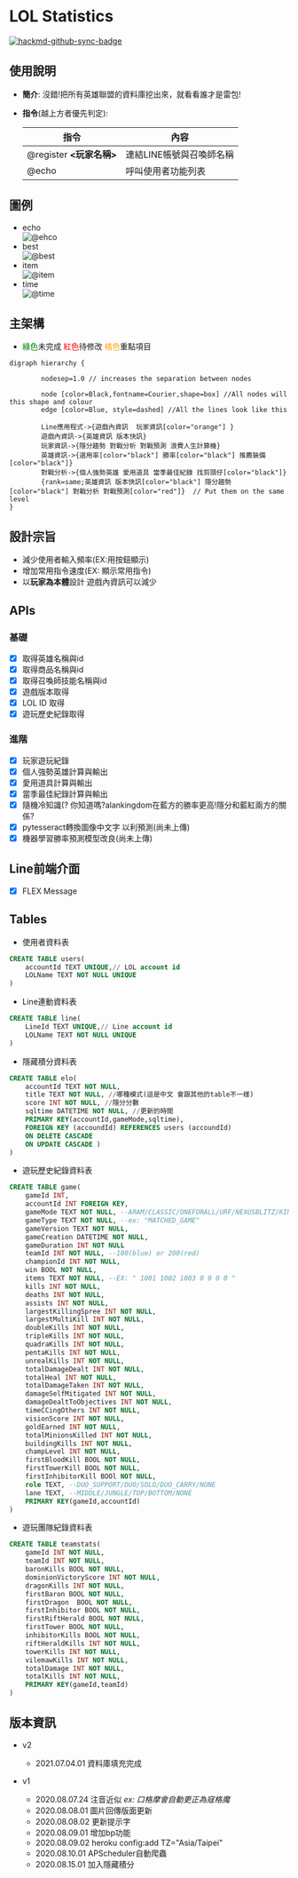 # LOL Statistics 

[![hackmd-github-sync-badge](https://hackmd.io/lTFPJuA6Rn-kpDqh8slQww/badge)](https://hackmd.io/lTFPJuA6Rn-kpDqh8slQww)

## 使用說明
- **簡介**: 沒錯!把所有英雄聯盟的資料庫挖出來，就看看誰才是雷包!


- **指令**(越上方者優先判定): 

    |指令|內容|
    |-----|----|
    |@register **<玩家名稱>** |連結LINE帳號與召喚師名稱|
    |@echo|呼叫使用者功能列表|

## 圖例
* echo   
    ![@ehco](https://github.com/alan890104/ARAM-statistics/blob/master/v2/Image/welcome.png)   
* best   
    ![@best](https://github.com/alan890104/ARAM-statistics/blob/master/v2/Image/best.png)   
* item   
    ![@item](https://github.com/alan890104/ARAM-statistics/blob/master/v2/Image/item.png)   
* time   
    ![@time](https://github.com/alan890104/ARAM-statistics/blob/master/v2/Image/time.png)   

## 主架構
* <font color="green">綠色</font>未完成 <font color="red">紅色</font>待修改 <font color="orange">橘色</font>重點項目
```graphviz
digraph hierarchy {

		nodesep=1.0 // increases the separation between nodes
		
		node [color=Black,fontname=Courier,shape=box] //All nodes will this shape and colour
		edge [color=Blue, style=dashed] //All the lines look like this

		Line應用程式->{遊戲內資訊  玩家資訊[color="orange"] }
		遊戲內資訊->{英雄資訊 版本快訊}
		玩家資訊->{隱分趨勢 對戰分析 對戰預測 浪費人生計算機}
        英雄資訊->{選用率[color="black"] 勝率[color="black"] 推薦裝備[color="black"]}
        對戰分析->{個人強勢英雄 愛用道具 當季最佳紀錄 找剪頭仔[color="black"]}
		{rank=same;英雄資訊 版本快訊[color="black"] 隱分趨勢[color="black"] 對戰分析 對戰預測[color="red"]}  // Put them on the same level
}
```
## 設計宗旨
* 減少使用者輸入頻率(EX:用按鈕顯示)  
* 增加常用指令速度(EX: 顯示常用指令)  
* 以**玩家為本體**設計 遊戲內資訊可以減少  

## APIs
### 基礎
- [X] 取得英雄名稱與id  
- [X] 取得商品名稱與id  
- [X] 取得召喚師技能名稱與id  
- [X] 遊戲版本取得  
- [X] LOL ID 取得  
- [X] 遊玩歷史紀錄取得  

### 進階
- [x] 玩家遊玩紀錄 
- [x] 個人強勢英雄計算與輸出 
- [x] 愛用道具計算與輸出
- [x] 當季最佳紀錄計算與輸出
- [x] 隨機冷知識(?  你知道嗎?alankingdom在藍方的勝率更高!隱分和藍紅兩方的關係?
- [x] pytesseract轉換圖像中文字 以利預測(尚未上傳)
- [x] 機器學習勝率預測模型改良(尚未上傳)

## Line前端介面
- [X] FLEX Message  

## Tables
* 使用者資料表  
```sql
CREATE TABLE users(
    accountId TEXT UNIQUE,// LOL account id    
    LOLName TEXT NOT NULL UNIQUE
)
```
* Line連動資料表  
```sql
CREATE TABLE line(
    LineId TEXT UNIQUE,// Line account id    
    LOLName TEXT NOT NULL UNIQUE
)
```
* 隱藏積分資料表  
```sql
CREATE TABLE elo(
    accountId TEXT NOT NULL,
    title TEXT NOT NULL, //哪種模式(這是中文 會跟其他的table不一樣)
    score INT NOT NULL, //隱分分數
    sqltime DATETIME NOT NULL, //更新的時間   
    PRIMARY KEY(accountId,gameMode,sqltime),
    FOREIGN KEY (accoundId) REFERENCES users (accoundId)
    ON DELETE CASCADE
    ON UPDATE CASCADE )
)
```
* 遊玩歷史紀錄資料表  
```sql
CREATE TABLE game(
    gameId INT,
    accountId INT FOREIGN KEY,
    gameMode TEXT NOT NULL, --ARAM/CLASSIC/ONEFORALL/URF/NEXUSBLITZ/KINGPORO/TUTORIAL_MODULE_1/TUTORIAL_MODULE_2
    gameType TEXT NOT NULL, --ex: "MATCHED_GAME"
    gameVersion TEXT NOT NULL,
    gameCreation DATETIME NOT NULL,
    gameDuration INT NOT NULL
    teamId INT NOT NULL, --100(blue) or 200(red)
    championId INT NOT NULL,
    win BOOL NOT NULL,
    items TEXT NOT NULL, --EX: " 1001 1002 1003 0 0 0 0 "
    kills INT NOT NULL,
    deaths INT NOT NULL,
    assists INT NOT NULL,
    largestKillingSpree INT NOT NULL,
    largestMultiKill INT NOT NULL,
    doubleKills INT NOT NULL,
    tripleKills INT NOT NULL,
    quadraKills INT NOT NULL,
    pentaKills INT NOT NULL,
    unrealKills INT NOT NULL,
    totalDamageDealt INT NOT NULL,
    totalHeal INT NOT NULL,
    totalDamageTaken INT NOT NULL,
    damageSelfMitigated INT NOT NULL,
    damageDealtToObjectives INT NOT NULL,
    timeCCingOthers INT NOT NULL,
    visionScore INT NOT NULL,
    goldEarned INT NOT NULL,
    totalMinionsKilled INT NOT NULL,
    buildingKills INT NOT NULL,
    champLevel INT NOT NULL,
    firstBloodKill BOOL NOT NULL,
    firstTowerKill BOOL NOT NULL,
    firstInhibitorKill BOOl NOT NULL,
    role TEXT, --DUO_SUPPORT/DUO/SOLO/DUO_CARRY/NONE
    lane TEXT, --MIDDLE/JUNGLE/TOP/BOTTOM/NONE
    PRIMARY KEY(gameId,accountId)
)
```
* 遊玩團隊紀錄資料表
```sql 
CREATE TABLE teamstats(
    gameId INT NOT NULL,
    teamId INT NOT NULL,
    baronKills BOOL NOT NULL,
    dominionVictoryScore INT NOT NULL,
    dragonKills INT NOT NULL,
    firstBaron BOOL NOT NULL,
    firstDragon  BOOL NOT NULL,
    firstInhibitor BOOL NOT NULL,
    firstRiftHerald BOOL NOT NULL,
    firstTower BOOL NOT NULL,
    inhibitorKills BOOL NOT NULL,
    riftHeraldKills INT NOT NULL,
    towerKills INT NOT NULL,
    vilemawKills INT NOT NULL,
    totalDamage INT NOT NULL,
    totalKills INT NOT NULL,
    PRIMARY KEY(gameId,teamId)
)
```
## 版本資訊   
* v2   
  - 2021.07.04.01  資料庫填充完成  
   
* v1  
  - 2020.08.07.24  注音近似  *ex: 口格摩會自動更正為寇格魔*  
  - 2020.08.08.01  圖片回傳版面更新  
  - 2020.08.08.02  更新提示字  
  - 2020.08.09.01  增加bp功能  
  - 2020.08.09.02  heroku config:add TZ="Asia/Taipei"  
  - 2020.08.10.01  APScheduler自動爬蟲  
  - 2020.08.15.01  加入隱藏積分  

